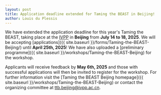 ```yaml
---
layout: post
title: Application deadline extended for Taming the BEAST in Beijing!
author: Louis du Plessis
---
```


We have extended the application deadline for this year's Taming the BEAST, taking place at the [IVPP](http://www.ivpp.ac.cn/) in **Beijing** from **July 14 to 18, 2025**.
We will be accepting [applications]({{ site.baseurl }}/forms/Taming-the-BEAST-Beijing/) until **April 25th, 2025**! We have also uploaded a [preliminary programme]({{ site.baseurl }}/workshops/Taming-the-BEAST-Beijing) for the workshop.

Applicants will receive feedback by **May 6th, 2025** and those with successful applications will then be invited to register for the workshop. 
For further information visit the [Taming the BEAST Beijing homepage]({{ site.baseurl }}/workshops/Taming-the-BEAST-Beijing) or contact the organizing committee at [ttb.beijing@ivpp.ac.cn](mailto:ttb.beijing@ivpp.ac.cn).

